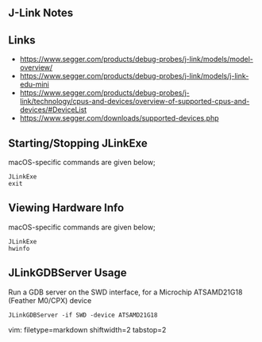 ## J-Link Notes ##

## Links ##
- https://www.segger.com/products/debug-probes/j-link/models/model-overview/
- https://www.segger.com/products/debug-probes/j-link/models/j-link-edu-mini
- https://www.segger.com/products/debug-probes/j-link/technology/cpus-and-devices/overview-of-supported-cpus-and-devices/#DeviceList
- https://www.segger.com/downloads/supported-devices.php

## Starting/Stopping JLinkExe ##
macOS-specific commands are given below;

    JLinkExe
    exit

## Viewing Hardware Info ##
macOS-specific commands are given below;

    JLinkExe
    hwinfo

## JLinkGDBServer Usage ##
Run a GDB server on the SWD interface, for a Microchip ATSAMD21G18 (Feather
M0/CPX) device

    JLinkGDBServer -if SWD -device ATSAMD21G18

vim: filetype=markdown shiftwidth=2 tabstop=2

